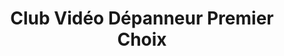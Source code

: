---
title: "Club Vidéo Dépanneur Premier Choix"
url: /becancour/club-video-depanneur-premier-choix/
shop: Lebensmittel
---